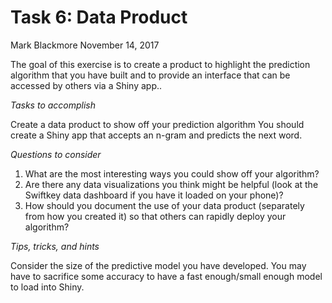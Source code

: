 Task 6: Data Product
================
Mark Blackmore
November 14, 2017

The goal of this exercise is to create a product to highlight the prediction algorithm that you have built and to provide an interface that can be accessed by others via a Shiny app..

*Tasks to accomplish*

Create a data product to show off your prediction algorithm You should create a Shiny app that accepts an n-gram and predicts the next word.

*Questions to consider*

1.  What are the most interesting ways you could show off your algorithm?
2.  Are there any data visualizations you think might be helpful (look at the Swiftkey data dashboard if you have it loaded on your phone)?
3.  How should you document the use of your data product (separately from how you created it) so that others can rapidly deploy your algorithm?

*Tips, tricks, and hints*

Consider the size of the predictive model you have developed. You may have to sacrifice some accuracy to have a fast enough/small enough model to load into Shiny.
